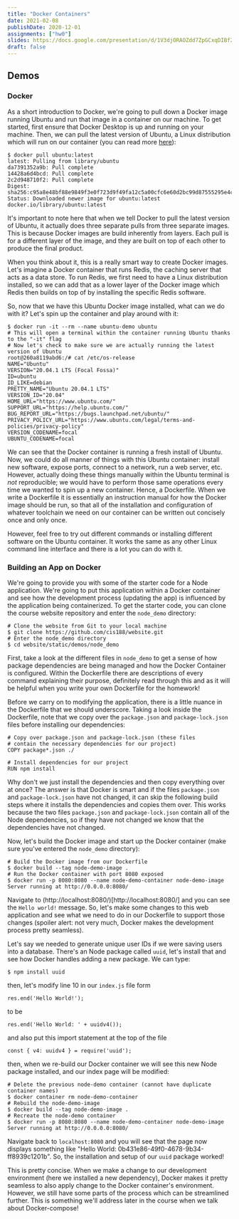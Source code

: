 ```yaml
---
title: "Docker Containers"
date: 2021-02-08
publishDate: 2020-12-01
assignments: ["hw0"]
slides: https://docs.google.com/presentation/d/1V3djORAOZdd7ZpGCxqDIBf2LtfG8DC2q8nzuhPKyt_Y/edit#slide=id.p
draft: false
---
```


## Demos

### Docker

As a short introduction to Docker, we're going to pull down a Docker image running Ubuntu and run that image in a container on our machine. To get started, first ensure that Docker Desktop is up and running on your machine. Then, we can pull the latest version of Ubuntu, a Linux distribution which will run on our container (you can read more [here](https://hub.docker.com/_/ubuntu?tab=description&page=1&ordering=last_updated)):

```
$ docker pull ubuntu:latest
latest: Pulling from library/ubuntu
da7391352a9b: Pull complete 
14428a6d4bcd: Pull complete 
2c2d948710f2: Pull complete 
Digest: sha256:c95a8e48bf88e9849f3e0f723d9f49fa12c5a00cfc6e60d2bc99d87555295e4c
Status: Downloaded newer image for ubuntu:latest
docker.io/library/ubuntu:latest
```

It's important to note here that when we tell Docker to pull the latest version of Ubuntu, it actually does three separate pulls from three separate images. This is because Docker images are build inherently from layers. Each pull is for a different layer of the image, and they are built on top of each other to produce the final product.

When you think about it, this is a really smart way to create Docker images. Let's imagine a Docker container that runs Redis, the caching server that acts as a data store. To run Redis, we first need to have a Linux distribution installed, so we can add that as a lower layer of the Docker image which Redis then builds on top of by installing the specific Redis software.

So, now that we have this Ubuntu Docker image installed, what can we do with it? Let's spin up the container and play around with it:

```
$ docker run -it --rm --name ubuntu-demo ubuntu
# This will open a terminal within the container running Ubuntu thanks to the "-it" flag
# Now let's check to make sure we are actually running the latest version of Ubuntu
root@260a8119abd6:/# cat /etc/os-release
NAME="Ubuntu"
VERSION="20.04.1 LTS (Focal Fossa)"
ID=ubuntu
ID_LIKE=debian
PRETTY_NAME="Ubuntu 20.04.1 LTS"
VERSION_ID="20.04"
HOME_URL="https://www.ubuntu.com/"
SUPPORT_URL="https://help.ubuntu.com/"
BUG_REPORT_URL="https://bugs.launchpad.net/ubuntu/"
PRIVACY_POLICY_URL="https://www.ubuntu.com/legal/terms-and-policies/privacy-policy"
VERSION_CODENAME=focal
UBUNTU_CODENAME=focal
```

We can see that the Docker container is running a fresh install of Ubuntu. Now, we could do all manner of things with this Ubuntu container: install new software, expose ports, connect to a network, run a web server, etc. However, actually doing these things manually within the Ubuntu terminal is _not_ reproducible; we would have to perform those same operations every time we wanted to spin up a new container. Hence, a Dockerfile. When we write a Dockerfile it is essentially an instruction manual for how the Docker image should be run, so that all of the installation and configuration of whatever toolchain we need on our container can be written out concisely once and only once.

However, feel free to try out different commands or installing different software on the Ubuntu container. It works the same as any other Linux command line interface and there is a lot you can do with it.

### Building an App on Docker

We're going to provide you with some of the starter code for a Node application. We're going to put this application within a Docker container and see how the development process (updating the app) is influenced by the application being containerized. To get the starter code, you can clone the course website repository and enter the `node_demo` directory:

```
# Clone the website from Git to your local machine
$ git clone https://github.com/cis188/website.git
# Enter the node_demo directory
$ cd website/static/demos/node_demo
```

First, take a look at the different files in `node_demo` to get a sense of how package dependencies are being managed and how the Docker Container is configured. Within the Dockerfile there are descriptions of every command explaining their purpose, definitely read through this and as it will be helpful when you write your own Dockerfile for the homework!

Before we carry on to modifying the application, there is a little nuance in the Dockerfile that we should underscore. Taking a look inside the Dockerfile, note that we copy over the `package.json` and `package-lock.json` files before installing our dependencies:

```
# Copy over package.json and package-lock.json (these files
# contain the necessary dependencies for our project)
COPY package*.json ./

# Install dependencies for our project
RUN npm install
```

Why don't we just install the dependencies and then copy everything over at once? The answer is that Docker is smart and if the files `package.json` and `package-lock.json` have not changed, it can skip the following build steps where it installs the dependencies and copies them over. This works because the two files `package.json` and `package-lock.json` contain all of the Node dependencies, so if they have not changed we know that the dependencies have not changed.

Now, let's build the Docker image and start up the Docker container (make sure you've entered the `node_demo` directory):

```
# Build the Docker image from our Dockerfile
$ docker build --tag node-demo-image .
# Run the Docker container with port 8080 exposed
$ docker run -p 8080:8080 --name node-demo-container node-demo-image
Server running at http://0.0.0.0:8080/
```

Navigate to (http://localhost:8080/)[http://localhost:8080/] and you can see the `Hello world!` message. So, let's make some changes to this web application and see what we need to do in our Dockerfile to support those changes (spoiler alert: not very much, Docker makes the development process pretty seamless).

Let's say we needed to generate unique user IDs if we were saving users into a database. There's an Node package called `uuid`, let's install that and see how Docker handles adding a new package. We can type:

```
$ npm install uuid
```

then, let's modify line 10 in our `index.js` file form

```
res.end('Hello World!');
```

to be

```
res.end('Hello World: ' + uuidv4());
```

and also put this import statement at the top of the file

```
const { v4: uuidv4 } = require('uuid');
```

then, when we re-build our Docker container we will see this new Node package
installed, and our index page will be modified:

```
# Delete the previous node-demo container (cannot have duplicate container names)
$ docker container rm node-demo-container
# Rebuild the node-demo-image
$ docker build --tag node-demo-image .
# Recreate the node-demo container
$ docker run -p 8080:8080 --name node-demo-container node-demo-image
Server running at http://0.0.0.0:8080/
```

Navigate back to `localhost:8080` and you will see that the page now displays something like "Hello World: 0b431e86-49f0-4678-9b34-ff8939c1201b". So, the installation and setup of our `uuid` package worked!

This is pretty concise. When we make a change to our development environment (here we installed a new dependency), Docker makes it pretty seamless to also apply change to the Docker container's environment. However, we still have some parts of the process which can be streamlined further. This is something we'll address later in the course when we talk about Docker-compose!
